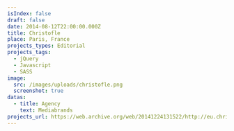 ```yaml
---
isIndex: false
draft: false
date: 2014-08-12T22:00:00.000Z
title: Christofle
place: Paris, France
projects_types: Editorial
projects_tags:
  - jQuery
  - Javascript
  - SASS
image:
  src: /images/uploads/christofle.png
  screenshot: true
datas:
  - title: Agency
    text: Mediabrands
projects_url: https://web.archive.org/web/20141224131522/http://eu.christofle.com/eu_fr/
---
```

